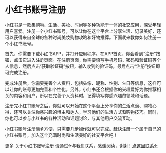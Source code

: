 # 小红书账号注册

小红书是一款集购物、生活、美妆、时尚等多种功能于一体的社交应用，深受年轻用户喜爱。注册一个小红书账号，可以让你在这个平台上分享生活、记录美好，还可以获得来自全球的各种时尚美妆购物攻略和好物推荐。下面就来教你如何注册一个小红书账号。

首先，你需要下载小红书APP，并打开应用程序。在APP首页，你会看到“注册”按钮，点击它进入注册页面。在注册页面，你需要填写手机号码、密码和验证码等个人信息，然后点击“获取验证码”按钮，输入收到的验证码，最后点击“注册”按钮即可完成注册。

完成注册后，你需要完善个人资料，包括头像、昵称、性别、生日等信息，这样可以让你的账号更加完善和个性化。另外，小红书还会根据你的兴趣爱好为你推荐相关的内容和用户，所以在完善个人资料时，记得填写你感兴趣的领域和话题。

注册完小红书账号之后，你就可以开始在这个平台上分享你的生活点滴、购物心得，还可以关注你感兴趣的博主和达人，学习他们的生活方式和购物技巧。同时，你也可以参与小红书的各种活动和话题讨论，与其他用户交流互动。

小红书账号注册简单方便，只需要几步操作就可以完成。赶快注册一个属于自己的小红书账号，加入这个充满时尚和生活美好的社交平台吧！

更多 关于小红书账号注册 请通过✈与我们联系，感谢阅读，谢谢！[点这里联系✈](https://cc.k02.cc)